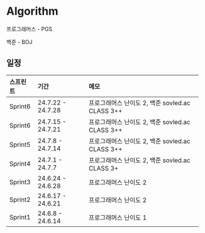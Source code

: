 # Algorithm

프로그래머스 - PGS

백준 - BOJ

## 일정

| <b>스프린트</b> | <b>기간</b> | <b>메모</b> |
| :-------------- | :------------------ | :------------------ |
| Sprint6        | 24.7.22 - 24.7.28 | 프로그래머스 난이도 2, 백준 sovled.ac CLASS 3++ |
| Sprint6        | 24.7.15 - 24.7.21 | 프로그래머스 난이도 2, 백준 sovled.ac CLASS 3++ |
| Sprint5        | 24.7.8 - 24.7.14 | 프로그래머스 난이도 2, 백준 sovled.ac CLASS 3++ |
| Sprint4        | 24.7.1 - 24.7.7 | 프로그래머스 난이도 2, 백준 sovled.ac CLASS 3+ |
| Sprint3        | 24.6.24 - 24.6.28 | 프로그래머스 난이도 2 |
| Sprint2        | 24.6.17 - 24.6.21 | 프로그래머스 난이도 2 |
| Sprint1        | 24.6.8 - 24.6.14 | 프로그래머스 난이도 1 |



